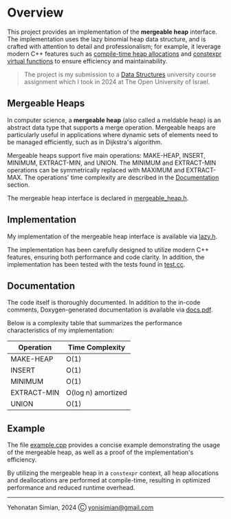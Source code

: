 # Overview

This project provides an implementation of the **mergeable heap** interface. The implementation uses the lazy binomial heap data structure, and is crafted with attention to detail and professionalism; for example, it leverage modern C++ features such as [compile-time heap allocations](http://wg21.link/P0784R1) and [constexpr virtual functions](https://wg21.link/P1064) to ensure efficiency and maintainability.

> The project is my submission to a [Data Structures](https://github.com/yonisimian-cs-degree/20407-Data-Structures-and-Introduction-to-Algorithms) university course assignment which I took in 2024 at The Open University of Israel.

## Mergeable Heaps

In computer science, a **mergeable heap** (also called a meldable heap) is an abstract data type that supports a merge operation. Mergeable heaps are particularly useful in applications where dynamic sets of elements need to be managed efficiently, such as in Dijkstra's algorithm.

Mergeable heaps support five main operations: MAKE-HEAP, INSERT, MINIMUM, EXTRACT-MIN, and UNION. The MINIMUM and EXTRACT-MIN operations can be symmetrically replaced with MAXIMUM and EXTRACT-MAX. The operations' time complexity are described in the [Documentation](#documentation) section.

The mergeable heap interface is declared in [mergeable_heap.h](https://github.com/yonisimian/mergeable-heap/blob/main/mergeable_heap.h).

## Implementation

My implementation of the mergeable heap interface is available via [lazy.h](https://github.com/yonisimian/mergeable-heap/blob/main/lazy.h).

The implementation has been carefully designed to utilize modern C++ features, ensuring both performance and code clarity.
In addition, the implementation has been tested with the tests found in [test.cc](https://github.com/yonisimian/mergeable-heap/blob/main/test.cc).

## Documentation

The code itself is thoroughly documented. In addition to the in-code comments, Doxygen-generated documentation is available via [docs.pdf](https://github.com/yonisimian/mergeable-heap/blob/main/docs.pdf).

Below is a complexity table that summarizes the performance characteristics of my implementation:

|  Operation  |  Time Complexity   |
|-------------|--------------------|
|  MAKE-HEAP  |        O(1)        |
|   INSERT    |        O(1)        |
|   MINIMUM   |        O(1)        |
| EXTRACT-MIN | O(log n) amortized |
|    UNION    |        O(1)        |

## Example

The file [example.cpp](https://github.com/yonisimian/mergeable-heap/blob/main/example.cpp) provides a concise example demonstrating the usage of the mergeable heap, as well as a proof of the implementation's efficiency.

By utilizing the mergeable heap in a `constexpr` context, all heap allocations and deallocations are performed at compile-time, resulting in optimized performance and reduced runtime overhead.

---

Yehonatan Simian, 2024 Ⓒ <yonisimian@gmail.com>
